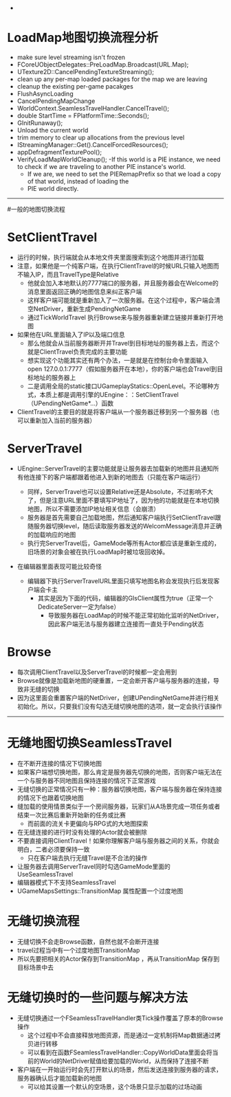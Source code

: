 
-
# LoadMap地图切换流程分析
- make sure level streaming isn't frozen
- FCoreUObjectDelegates::PreLoadMap.Broadcast(URL.Map);
- UTexture2D::CancelPendingTextureStreaming();
- clean up any per-map loaded packages for the map we are leaving
- cleanup the existing per-game pacakges
- FlushAsyncLoading
- CancelPendingMapChange
- WorldContext.SeamlessTravelHandler.CancelTravel();
- double	StartTime = FPlatformTime::Seconds();
- GInitRunaway();
- Unload the current world
- trim memory to clear up allocations from the previous level
- IStreamingManager::Get().CancelForcedResources();
- appDefragmentTexturePool();
- VerifyLoadMapWorldCleanup();
-If this world is a PIE instance, we need to check if we are traveling to another PIE instance's world.
	- If we are, we need to set the PIERemapPrefix so that we load a copy of that world, instead of loading the
	- PIE world directly.

---
#一般的地图切换流程
# SetClientTravel
- 运行的时候，执行端就会从本地文件夹里面搜索到这个地图并进行加载
- 注意，如果他是一个纯客户端，在执行ClientTravel的时候URL只输入地图而不输入IP，而且TravelType是Relative
	- 他就会加入本地默认的7777端口的服务器，并且服务器会在Welcome的消息里面返回正确的地图信息来纠正客户端
	- 这样客户端可能就是重新加入了一次服务器。在这个过程中，客户端会清空NetDriver，重新生成PendingNetGame
	- 通过TickWorldTravel 执行Browse来与服务器重新建立链接并重新打开地图
- 如果他在URL里面输入了IP以及端口信息
	- 那么他就会从当前服务器断开并Travel到目标地址的服务器上去，而这个就是ClientTravel负责完成的主要功能
	- 想实现这个功能其实还有两个办法，一是就是在控制台命令里面输入 open 127.0.0.1:7777（假如服务器开在本地），你的客户端也会Travel到目标地址的服务器上
	- 二是调用全局的static接口UGameplayStatics::OpenLevel。不论哪种方式，本质上都是调用引擎的UEngine：：SetClientTravel（UPendingNetGame*…）函数
- ClientTravel的主要目的就是将客户端从一个服务器迁移到另一个服务器（也可以重新加入当前的服务器）

# ServerTravel
- UEngine::ServerTravel的主要功能就是让服务器去加载新的地图并且通知所有他连接下的客户端都跟着他进入到新的地图去（只能在客户端运行）
	- 同样，ServerTravel也可以设置Relative还是Absolute，不过影响不大了，但是注意URL里面不要填写IP地址了，因为他的功能就是在本地切换地图，所以不需要添加IP地址相关信息（会崩溃）
	- 服务器是首先需要自己加载地图，然后通知客户端执行SetClientTravel跟随服务器切换level，随后读取服务器发送的WelcomMessage消息并正确的加载响应的地图
	- 执行完ServerTravel后，GameMode等所有Actor都应该是重新生成的，旧场景的对象会被在执行LoadMap时被垃圾回收掉。

- 在编辑器里面表现可能比较奇怪
	- 编辑器下执行ServerTravelURL里面只填写地图名称会发现执行后发现客户端会卡主
		- 其实是因为下面的代码，编辑器的GIsClient属性为true（正常一个DedicateServer一定为false）
			- 导致服务器在LoadMap的时候不能正常初始化监听的NetDriver，因此客户端无法与服务器建立连接而一直处于Pending状态

# Browse
- 每次调用ClientTravel以及ServerTravel的时候都一定会用到
- Browse就像是加载新地图的硬重置，一定会断开客户端与服务器的连接，导致非无缝的切换
- 因为这里面会重置客户端的NetDriver，创建UPendingNetGame并进行相关初始化。所以，只要我们没有勾选无缝切换地图的选项，就一定会执行该操作

---
# 无缝地图切换SeamlessTravel
- 在不断开连接的情况下切换地图
- 如果客户端想切换地图，那么肯定是服务器先切换的地图，否则客户端无法在一个与服务器不同地图且保持连接的情况下正常游戏
- 无缝切换的正常情况只有一种：服务器切换地图，客户端与服务器在保持连接的情况下也跟着切换地图
- 缝加载的使用情景类似于一个房间服务器，玩家们从A场景完成一项任务或者结束一次比赛后重新开始新的任务或比赛
	- 而前面的流关卡更偏向与RPG式的大地图探索
- 在无缝连接的进行时没有处理的Actor就会被删除
- 不要直接调用ClientTravel！如果你理解客户端与服务器之间的关系，你就会明白，二者必须要保持一致
	- 只在客户端去执行无缝Travel是不合法的操作
- 让服务器去调用ServerTravel同时勾选GameMode里面的UseSeamlessTravel
- 编辑器模式下不支持SeamlessTravel
- UGameMapsSettings::TransitionMap 属性配置一个过度地图

# 无缝切换流程
- 无缝切换不会走Browse函数，自然也就不会断开连接
- travel过程当中有一个过度地图TransitionMap
- 所以先要把相关的Actor保存到TransitionMap ，再从TransitionMap 保存到目标场景中去
# 无缝切换时的一些问题与解决方法
- 无缝切换通过一个FSeamlessTravelHandler类Tick操作覆盖了原本的Browse操作
	- 这个过程中不会直接释放地图资源，而是通过一定机制将Map数据通过拷贝进行转移
	- 可以看到在函数FSeamlessTravelHandler::CopyWorldData里面会将当前的World的NetDriver赋值给要加载的World，从而保持了连接不断
- 客户端在一开始运行时会先打开默认的场景，然后发送连接到服务器的请求，服务器确认后才能加载新的地图
	- 可以给其设置一个默认的空场景，这个场景只显示加载的过场动画
